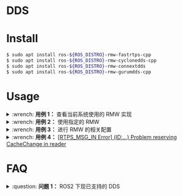 # DDS

# Install

```bash
$ sudo apt install ros-${ROS_DISTRO}-rmw-fastrtps-cpp
$ sudo apt install ros-${ROS_DISTRO}-rmw-cyclonedds-cpp
$ sudo apt install ros-${ROS_DISTRO}-rmw-connextdds
$ sudo apt install ros-${ROS_DISTRO}-rmw-gurumdds-cpp
```

# Usage

<details>
    <summary>:wrench: <b>用例 1：</b>
        查看当前系统使用的 RMW 实现
    </summary>

```bash
$ ros2 doctor --report | grep middleware
```

</details>

<details>
    <summary>:wrench: <b>用例 2：</b>
        使用指定的 RMW
    </summary>

```bash
# rmw_connextdds
$ RWM=rmw_fastrtps_cpp
$ export RMW_IMPLEMENTATION=${RWM}
$ RMW_IMPLEMENTATION={RWM} ros2 run demo_nodes_cpp talker
```

</details>

<details>
    <summary>:wrench: <b>用例 3：</b>
        进行 RMW 的相关配置
    </summary>

```bash
# 禁止多播（multi-broadcast）只允许本机通信（localhost-only）
$ export ROS_LOCALHOST_ONLY=1
```

</details>

<details>
    <summary>:wrench: <b>用例 4：</b>
        <a href="https://github.com/ros2/rosbag2/issues/1155">[RTPS_MSG_IN Error] (ID:...) Problem reserving CacheChange in reader</a>
    </summary>

目前仅知道该 WARNING 提示与 FastDDS 有关

</details>

# FAQ

<details>
    <summary>:question: <b>问题 1：</b>
        ROS2 下现已支持的 DDS
    </summary>

|                          Product name                           |           License           | RMW implementation   |                                         Status                                          |
|:---------------------------------------------------------------:|:---------------------------:|----------------------|:---------------------------------------------------------------------------------------:|
|    [eProsima Fast DDS](https://github.com/ros2/rmw_fastrtps)    |          Apache 2           | `rmw_fastrtps_cpp`   |                Full support. Default RMW. Packaged with binary releases.                |
|  [Eclipse Cyclone DDS](https://github.com/ros2/rmw_cyclonedds)  | Eclipse Public License v2.0 | `rmw_cyclonedds_cpp` |                      Full support. Packaged with binary releases.                       |
|    [RTI Connext DDS](https://github.com/ros2/rmw_connextdds)    |    commercial, research     | `rmw_connextdds`     |      Full support. Support included in binaries, but Connext installed separately.      |
| [GurumNetworks Gurum DDS](https://github.com/ros2/rmw_gurumdds) |         commercial          | `rmw_gurumdds_cpp`   | Community support. Support included in binaries, but Gurum**DDS** installed separately. |

</details>







